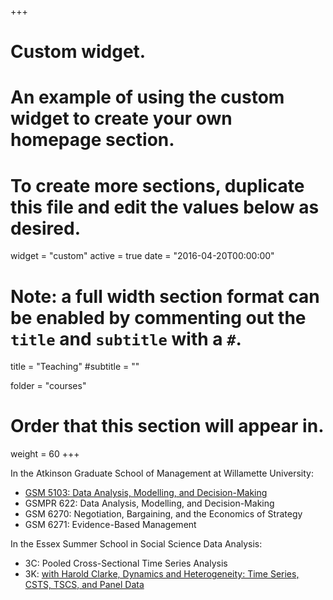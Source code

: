 +++
# Custom widget.
# An example of using the custom widget to create your own homepage section.
# To create more sections, duplicate this file and edit the values below as desired.
widget = "custom"
active = true
date = "2016-04-20T00:00:00"

# Note: a full width section format can be enabled by commenting out the `title` and `subtitle` with a `#`.
title = "Teaching"
#subtitle = ""

folder = "courses"

# Order that this section will appear in.
weight = 60
+++

In the Atkinson Graduate School of Management at Willamette University:

- [GSM 5103: Data Analysis, Modelling, and Decision-Making](courses/5103DADM.html)
- GSMPR 622: Data Analysis, Modelling, and Decision-Making
- GSM 6270: Negotiation, Bargaining, and the Economics of Strategy
- GSM 6271: Evidence-Based Management

In the Essex Summer School in Social Science Data Analysis:

- 3C: Pooled Cross-Sectional Time Series Analysis
- 3K: [with Harold Clarke, Dynamics and Heterogeneity: Time Series, CSTS, TSCS, and Panel Data](https://essex2019-3k.netlify.com)